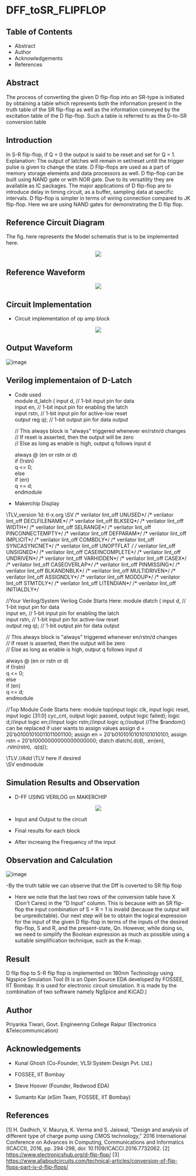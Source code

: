 # DFF_toSR_FLIPFLOP


## Table of Contents

- Abstract 
- Author
- Acknowledgements
- References
## Abstract 
The process of converting the given D flip-flop into an SR-type is initiated by obtaining a table which represents both the information present in the truth table of the SR flip-flop as well as the information conveyed by the excitation table of the D flip-flop. Such a table is referred to as the D-to-SR conversion table
## Introduction
 In S-R flip-flop, if Q = 0 the output is said to be reset and set for Q = 1. Explanation: The output of latches will remain in set/reset untill the trigger pulse is given to change the state. D Flip-flops are used as a part of memory storage elements and data processors as well. D flip-flop can be built using NAND gate or with NOR gate. Due to its versatility they are available as IC packages. The major applications of D flip-flop are to introduce delay in timing circuit, as a buffer, sampling data at specific intervals. D flip-flop is simpler in terms of wiring connection compared to JK flip-flop. Here we are using NAND gates for demonstrating the D flip flop.</br>

## Reference Circuit Diagram

The fig. here represents the Model schematis that is to be implemented here.</br>
<p align="center">
<img src="https://user-images.githubusercontent.com/100523474/157721129-d49ca9a1-64cf-471c-812d-0ed73322f44a.png">
</p>


## Reference Waveform
<p align="center">
  <img src="https://user-images.githubusercontent.com/100523474/157722013-17c35907-fd3e-46ec-96bb-4c9bbb3f00d3.png">
</p>






## Circuit Implementation</br>
- Circuit implementation of op amp block</br>
<p align="center">
  <img src="https://user-images.githubusercontent.com/100523474/157722483-52098a3c-0fc4-4861-94f3-426155441663.png">
</p>

## Output Waveform</br>
![image](https://user-images.githubusercontent.com/100523474/157724307-67e30be0-67d6-4339-96a6-1203891ad377.png)




## Verilog implementaion of D-Latch</br>
- Code used</br>
module d_latch (  input d,           // 1-bit input pin for data  
                  input en,          // 1-bit input pin for enabling the latch  
                  input rstn,        // 1-bit input pin for active-low reset  
                  output reg q);     // 1-bit output pin for data output  
  
   // This always block is "always" triggered whenever en/rstn/d changes  
   // If reset is asserted, then the output will be zero   
   // Else as long as enable is high, output q follows input d  
  
   always @ (en or rstn or d)  
      if (!rstn)  
         q <= 0;  
      else  
         if (en)  
            q <= d;  
endmodule   
- Makerchip Display</br>

\TLV_version 1d: tl-x.org
\SV
/* verilator lint_off UNUSED*/  /* verilator lint_off DECLFILENAME*/  /* verilator lint_off BLKSEQ*/  /* verilator lint_off WIDTH*/  /* verilator lint_off SELRANGE*/  /* verilator lint_off PINCONNECTEMPTY*/  /* verilator lint_off DEFPARAM*/  /* verilator lint_off IMPLICIT*/  /* verilator lint_off COMBDLY*/  /* verilator lint_off SYNCASYNCNET*/  /* verilator lint_off UNOPTFLAT */  /* verilator lint_off UNSIGNED*/  /* verilator lint_off CASEINCOMPLETE*/  /* verilator lint_off UNDRIVEN*/  /* verilator lint_off VARHIDDEN*/  /* verilator lint_off CASEX*/  /* verilator lint_off CASEOVERLAP*/  /* verilator lint_off PINMISSING*/ /* verilator lint_off BLKANDNBLK*/  /* verilator lint_off MULTIDRIVEN*/  /* verilator lint_off ASSIGNDLY*/  /* verilator lint_off MODDUP*/  /* verilator lint_off STMTDLY*/  /* verilator lint_off LITENDIAN*/  /* verilator lint_off INITIALDLY*/    

//Your Verilog/System Verilog Code Starts Here:
module dlatch (  input d,           // 1-bit input pin for data  
                  input en,          // 1-bit input pin for enabling the latch  
                  input rstn,        // 1-bit input pin for active-low reset  
                  output reg q);     // 1-bit output pin for data output  
  
   // This always block is "always" triggered whenever en/rstn/d changes  
   // If reset is asserted, then the output will be zero   
   // Else as long as enable is high, output q follows input d  
  
   always @ (en or rstn or d)  
      if (!rstn)  
         q <= 0;  
      else  
         if (en)  
            q <= d;  
endmodule  

//Top Module Code Starts here:
	module top(input logic clk, input logic reset, input logic [31:0] cyc_cnt, output logic passed, output logic failed);
		logic  d;//input
		logic  en;//input
		logic  rstn;//input
		logic  q;//output
//The $random() can be replaced if user wants to assign values
		assign d = 20'b01001010011011001100;
		assign en = 20'b01010101010101010101;
		assign rstn = 20'b10000000000000000000;
		dlatch dlatch(.d(d), .en(en), .rstn(rstn), .q(q));
	
\TLV
//Add \TLV here if desired                                     
\SV
endmodule


## Simulation Results and Observation</br>
- D-FF USING VERILOG on MAKERCHIP</br>
<p align="center">
  <img src="https://user-images.githubusercontent.com/86653033/157718393-8cb21aee-2a7e-4536-be97-c5ea37c6bc4c.png">
</p>


- Input and Output to the circuit</br>


- Final results for each block</br>


- After increaing the Frequency of the input</br>



## Observation and Calculation</br>

![image](https://user-images.githubusercontent.com/100523474/157722962-37f0e918-4951-459d-aae0-9fa514f2a0a4.png)

-By the truth table we can observe that the Dff is coverted to SR flip floip  </br>
- Here we note that the last two rows of the conversion table have X (Don't Cares) in the "D Input" column. This is because with an SR flip-flop the input combination of S = R = 1 is invalid (because the output will be unpredictable).
Our next step will be to obtain the logical expression for the input of the given D flip-flop in terms of the inputs of the desired flip-flop, S and R, and the present-state, Qn. However, while doing so, we need to simplify the Boolean expression as much as possible using a suitable simplification technique, such as the K-map. </br>

## Result
D flip flop to S-R flip flop is implemented on 180nm Technology using Ngspice Smulation Tool (It is an Open Source EDA developed by FOSSEE, IIT Bombay. It is used for electronic circuit simulation. It is made by the combination of two software namely NgSpice and KiCAD.)
</br>

## Author

Priyanka Tiwari, Govt. Engineering College Raipur (Electronics &Telecommunication)

## Acknowledgements
- Kunal Ghosh (Co-Founder, VLSI System Design Pvt. Ltd.)

- FOSSEE, IIT Bombay

- Steve Hoover (Founder, Redwood EDA)

- Sumanto Kar (eSim Team, FOSSEE, IIT Bombay)


## References
[1] H. Dadhich, V. Maurya, K. Verma and S. Jaiswal, "Design and analysis of different type of charge pump using CMOS technology," 2016 International Conference on Advances in Computing, Communications and Informatics (ICACCI), 2016, pp. 294-298, doi: 10.1109/ICACCI.2016.7732062.
[2] https://www.electronicshub.org/d-flip-flop/
[3] https://www.allaboutcircuits.com/technical-articles/conversion-of-flip-flops-part-iv-d-flip-flops/
